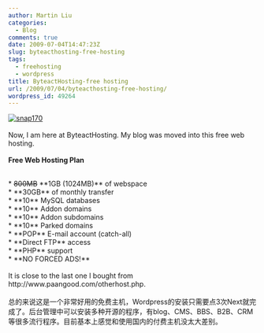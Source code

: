 ```yaml
---
author: Martin Liu
categories:
  - Blog
comments: true
date: 2009-07-04T14:47:23Z
slug: byteacthosting-free-hosting
tags:
  - freehosting
  - wordpress
title: ByteactHosting-free hosting
url: /2009/07/04/byteacthosting-free-hosting/
wordpress_id: 49264
---
```


[![snap170](http://martinliu.byteact.com/wp-content/uploads/2009/07/snap170-300x108.jpg)](http://www.byteact.com/)<br /><br />Now, I am here at ByteactHosting. My blog was moved into this free web hosting.<br /><br />**Free Web Hosting Plan**<br />

<br />	
  * <del>800MB</del> **1GB (1024MB)** of webspace
<br />	
  * **30GB** of monthly transfer
<br />	
  * **10** MySQL databases
<br />	
  * **10** Addon domains
<br />	
  * **10** Addon subdomains
<br />	
  * **10** Parked domains
<br />	
  * **POP** E-mail account (catch-all)
<br />	
  * **Direct FTP** access
<br />	
  * **PHP** support
<br />	
  * **NO FORCED ADS!**
<br /><br />It is close to the last one I bought from http://www.paangood.com/otherhost.php.<br /><br />总的来说这是一个非常好用的免费主机，Wordpress的安装只需要点3次Next就完成了。后台管理中可以安装多种开源的程序，有blog、CMS、BBS、B2B、CRM等很多流行程序。目前基本上感觉和使用国内的付费主机没太大差别。
